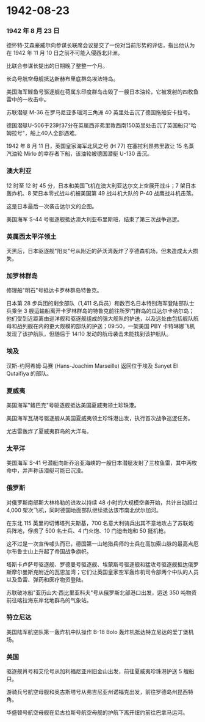 # 1942-08-23

### 1942 年 8 月 23 日

德怀特·艾森豪威尔向参谋长联席会议提交了一份对当前形势的评估，指出他认为在
1942 年 11 月 10 日之前不可能入侵西北非洲。

比联合参谋长提出的日期晚了整整一个月。

长岛号航空母舰抵达新赫布里底群岛埃法特岛。

美国海军鲣鱼号驱逐舰在荷属东印度群岛击毁了一艘日本油轮，它被发射的四枚鱼雷中的一枚击中。

苏联潜艇 M-36 在罗马尼亚多瑙河三角洲 40 英里处击沉了德国拖船安卡拉号。

德国潜艇U-506于23时37分在英属西非弗里敦西南150英里处击沉了英国船只"哈姆拉号"，船上40人全部遇难。

1942 年 8 月 11 日，英国皇家海军北风之号 (H 77) 在塞拉利昂弗里敦让 15
名蒸汽油轮 Mirlo 的幸存者下船，该油轮被德国潜艇 U-130 击沉。

### 澳大利亚

12 时至 12 时 45 分，日本和美国飞机在澳大利亚达尔文上空展开战斗；7
架日本轰炸机、8 架日本零式战斗机被美国第 49 战斗机大队的 P-40
战鹰战斗机击落。

这是日本最后一次袭击达尔文的企图。

美国海军 S-44 号驱逐舰抵达澳大利亚布里斯班，结束了第三次战争巡逻。

### 英属西太平洋领土

天黑后，日本驱逐舰"阳炎"号从附近的萨沃湾轰炸了亨德森机场，但未造成太大损失。

### 加罗林群岛

修理船"明石"号抵达卡罗林群岛特鲁克。

日本第 28 步兵团的剩余部队（1,411
名兵员）和数百名日本特别海军登陆部队士兵乘坐 3
艘运输船离开卡罗林群岛的特鲁克前往所罗门群岛的瓜达尔卡纳尔岛；他们受到近距离由巡洋舰和驱逐舰组成的强大舰队的护送，以及远处由包括舰队航母和战列舰在内的更大规模的部队的护送；09:50，一架美国
PBY 卡特琳娜飞机发现了该护航队，但随后于 14:10
发动的航母袭击未能找到该护航队。

### 埃及

汉斯-约阿希姆·马赛 (Hans-Joachim Marseille) 返回位于埃及 Sanyet El
Qutaifiya 的部队。

### 夏威夷

美国海军"鳍巴克"号驱逐舰抵达美国夏威夷领土珍珠港。

美国海军瓦胡号驱逐舰从美国夏威夷领土珍珠港出发，执行首次战争巡逻任务。

尤古雷轰炸了夏威夷群岛的大洋岛。

### 太平洋

美国海军 S-41
号潜艇向新乔治亚海峡的一艘日本潜艇发射了三枚鱼雷，其中两枚命中，并声称该潜艇可能已沉没。

### 俄罗斯

对俄罗斯南部斯大林格勒的进攻以持续 48 小时的大规模空袭开始，共计出动超过
4,000 架次飞机，同时德国地面部队继续抵达该市南北伏尔加河。

在东北 115 英里的切博塔列夫斯基，700
名意大利骑兵出其不意地攻占了苏联炮兵阵地，俘虏了 500 名士兵、4
门火炮、10 门迫击炮和 50 挺机枪。

这不过是一次宣传噱头而已，德国第一山地猎兵师的士兵在高加索山脉的最高点厄尔布鲁士山上升起了帝国战争旗帜。

塔斯卡卢萨号驱逐舰、罗德曼号驱逐舰、埃蒙斯号驱逐舰和猛攻号驱逐舰抵达俄罗斯摩尔曼斯克附近的瓦恩加湾；它们让英国皇家空军轰炸机司令部两个中队的人员以及鱼雷、弹药和医疗物资登陆。

苏联破冰船"亚历山大·西比里亚科夫"号从俄罗斯北部港口出发，运送 350
吨物资前往喀拉海东岸北地群岛的气象站。

### 特立尼达

美国陆军航空队第一轰炸机中队操作 B-18 Bolo
轰炸机抵达特立尼达的爱丁堡机场。

### 美国

驱逐舰肖号和艾伦号从加利福尼亚州旧金山出发，前往夏威夷珍珠港护送 5
艘船只。

游骑兵号航空母舰和奥古斯塔号从弗吉尼亚州诺福克出发，前往罗德岛州昆西特角。

华盛顿号航空母舰在尼古拉斯号航空母舰的护航下离开纽约前往巴拿马运河。